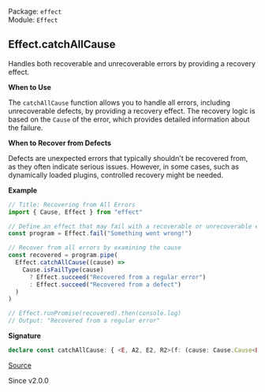 Package: `effect`<br />
Module: `Effect`<br />

## Effect.catchAllCause

Handles both recoverable and unrecoverable errors by providing a recovery
effect.

**When to Use**

The `catchAllCause` function allows you to handle all errors, including
unrecoverable defects, by providing a recovery effect. The recovery logic is
based on the `Cause` of the error, which provides detailed information about
the failure.

**When to Recover from Defects**

Defects are unexpected errors that typically shouldn't be recovered from, as
they often indicate serious issues. However, in some cases, such as
dynamically loaded plugins, controlled recovery might be needed.

**Example**

```ts
// Title: Recovering from All Errors
import { Cause, Effect } from "effect"

// Define an effect that may fail with a recoverable or unrecoverable error
const program = Effect.fail("Something went wrong!")

// Recover from all errors by examining the cause
const recovered = program.pipe(
  Effect.catchAllCause((cause) =>
    Cause.isFailType(cause)
      ? Effect.succeed("Recovered from a regular error")
      : Effect.succeed("Recovered from a defect")
  )
)

// Effect.runPromise(recovered).then(console.log)
// Output: "Recovered from a regular error"
```

**Signature**

```ts
declare const catchAllCause: { <E, A2, E2, R2>(f: (cause: Cause.Cause<E>) => Effect<A2, E2, R2>): <A, R>(self: Effect<A, E, R>) => Effect<A2 | A, E2, R2 | R>; <A, E, R, A2, E2, R2>(self: Effect<A, E, R>, f: (cause: Cause.Cause<E>) => Effect<A2, E2, R2>): Effect<A | A2, E2, R | R2>; }
```

[Source](https://github.com/Effect-TS/effect/tree/main/packages/effect/src/Effect.ts#L3447)

Since v2.0.0